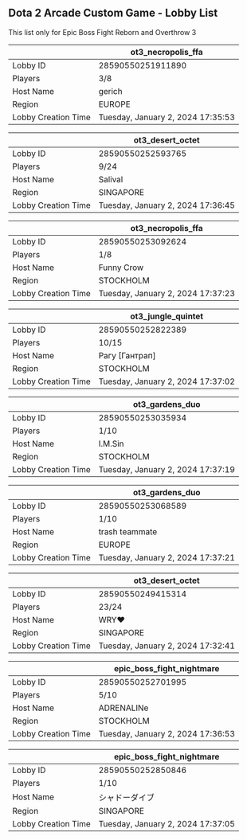 ## Dota 2 Arcade Custom Game - Lobby List

This list only for Epic Boss Fight Reborn and Overthrow 3

|  | ot3_necropolis_ffa |
| ------ | ------ |
| Lobby ID | 28590550251911890 |
| Players | 3/8 |
| Host Name | gerich |
| Region | EUROPE |
| Lobby Creation Time | Tuesday, January 2, 2024 17:35:53 |


|  | ot3_desert_octet |
| ------ | ------ |
| Lobby ID | 28590550252593765 |
| Players | 9/24 |
| Host Name | Salival |
| Region | SINGAPORE |
| Lobby Creation Time | Tuesday, January 2, 2024 17:36:45 |


|  | ot3_necropolis_ffa |
| ------ | ------ |
| Lobby ID | 28590550253092624 |
| Players | 1/8 |
| Host Name | Funny Crow |
| Region | STOCKHOLM |
| Lobby Creation Time | Tuesday, January 2, 2024 17:37:23 |


|  | ot3_jungle_quintet |
| ------ | ------ |
| Lobby ID | 28590550252822389 |
| Players | 10/15 |
| Host Name | Рагу [Гантрап] |
| Region | STOCKHOLM |
| Lobby Creation Time | Tuesday, January 2, 2024 17:37:02 |


|  | ot3_gardens_duo |
| ------ | ------ |
| Lobby ID | 28590550253035934 |
| Players | 1/10 |
| Host Name | I.M.Sin |
| Region | STOCKHOLM |
| Lobby Creation Time | Tuesday, January 2, 2024 17:37:19 |


|  | ot3_gardens_duo |
| ------ | ------ |
| Lobby ID | 28590550253068589 |
| Players | 1/10 |
| Host Name | trash teammate |
| Region | EUROPE |
| Lobby Creation Time | Tuesday, January 2, 2024 17:37:21 |


|  | ot3_desert_octet |
| ------ | ------ |
| Lobby ID | 28590550249415314 |
| Players | 23/24 |
| Host Name | WRY♥ |
| Region | SINGAPORE |
| Lobby Creation Time | Tuesday, January 2, 2024 17:32:41 |


|  | epic_boss_fight_nightmare |
| ------ | ------ |
| Lobby ID | 28590550252701995 |
| Players | 5/10 |
| Host Name | ADRENALINe |
| Region | STOCKHOLM |
| Lobby Creation Time | Tuesday, January 2, 2024 17:36:53 |


|  | epic_boss_fight_nightmare |
| ------ | ------ |
| Lobby ID | 28590550252850846 |
| Players | 1/10 |
| Host Name | シャドーダイブ |
| Region | SINGAPORE |
| Lobby Creation Time | Tuesday, January 2, 2024 17:37:05 |


